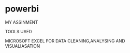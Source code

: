 # powerbi

MY ASSINMENT

TOOLS USED

MICROSOFT EXCEL FOR DATA CLEANING,ANALYSING AND VISUALIASATION
